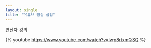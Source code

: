 ```yaml
---
layout: single
title: "유튜브 영상 삽입"
---
```


연산자 강의

{% youtube https://www.youtube.com/watch?v=lwp8rtxmQSQ %}
